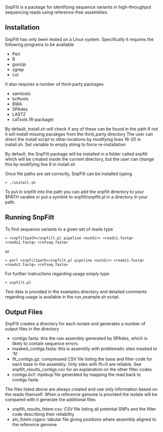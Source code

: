 SnpFilt is a package for identifying sequence variants in high-throughput
sequencing reads using reference-free assemblies

Installation
------------
SnpFilt has only been tested on a Linux system. Specifically it requires the
following programs to be available
* Perl
* R
* gunzip
* zgrep
* cut

It also requires a number of third-party packages
* samtools
* bcftools
* BWA
* SPAdes
* LASTZ
* caTools (R-package)

By default, install.sh will check if any of these can be found in the path
If not it will install missing pacakges from the third_party directory
The user can direct the install script to other locations by modifying
lines 16-20 in install.sh. Set variable to empty string to force re-installation

By default, the SnpFilt package will be installed in a folder called
snpfilt which will be created inside the current directory,
but the user can change this by modifying line 8 in install.sh

Once file paths are set correctly, SnpFilt can be installed typing

    > ./install.sh

To put in snpfilt into the path you can add the snpfilt directory to your $PATH varable
or put a symlink to snpfilt/snpfilt.pl in a directory in your path.


Running SnpFilt
---------------
To find sequence variants to a given set of reads type

    > <snpfiltpath>/snpfilt.pl pipeline <outdir> <reads1.fastq> <reads2.fastq> <refseq.fasta>

or 

    > perl <snpfiltpath>/snpfilt.pl pipeline <outdir> <reads1.fastq> <reads2.fastq> <refseq.fasta>

For further instructions regarding usage simply type

    > snpfilt.pl 

Test data is provided in the examples directory and detailed comments 
regarding usage is available in the run_example.sh script.


Output Files
------------
SnpFilt creates a directory for each isolate and generates a number of
output files in the directory

* contigs.fasta: this the raw assembly generated by SPAdes, which is likely to contain sequence errors
* masked_contigs.fasta: this is assembly with problematic sites masked to 'N'
* flt_contigs.gz: compressed CSV file listing the base and filter code for each base in the assembly. Only sites with flt=0 are reliable. See snpfilt_results_contigs.csv for an explanation on the other filter codes.
* contigs.bcf: mpileup file generated by mapping the read back to contigs.fasta

The files listed above are always created and use only information based on
the reads themself. When a reference genome is provided the isolate will be
compared with it generate the additional files
* snpfilt_results_fstem.csv: CSV file listing all potential SNPs and the filter code describing their reliability
* aln_fstem.cigarx: tabular file giving positions where assembly aligned to the reference genome



